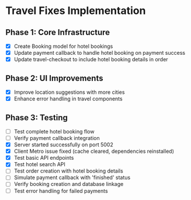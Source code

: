 # Travel Fixes Implementation

## Phase 1: Core Infrastructure
- [x] Create Booking model for hotel bookings
- [x] Update payment callback to handle hotel booking on payment success
- [x] Update travel-checkout to include hotel booking details in order

## Phase 2: UI Improvements
- [x] Improve location suggestions with more cities
- [x] Enhance error handling in travel components

## Phase 3: Testing
- [ ] Test complete hotel booking flow
- [ ] Verify payment callback integration
- [x] Server started successfully on port 5002
- [x] Client Metro issue fixed (cache cleared, dependencies reinstalled)
- [x] Test basic API endpoints
- [x] Test hotel search API
- [ ] Test order creation with hotel booking details
- [ ] Simulate payment callback with 'finished' status
- [ ] Verify booking creation and database linkage
- [ ] Test error handling for failed payments
